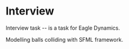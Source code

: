 # Interview
Interview task -- is a task for Eagle Dynamics.

Modelling balls colliding with SFML framework.
